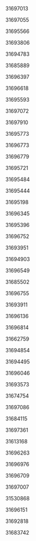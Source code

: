 31697013

31697055

31695566

31693806

31694783

31685889

31696397

31696618

31695593

31697072

31697910

31695773

31696773

31696779

31695721

31695484

31695444

31695198

31696345

31695396

31696752

31693951

31694903

31696549

31685502

31696755

31693911

31696136

31696814

31662759

31694854

31694495

31696046

31693573

31674754

31697086

31684115

31697361

31613168

31696263

31696976

31696709

31697007

31530868

31696151

31692818

31683742

